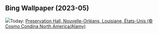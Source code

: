 ## Bing Wallpaper (2023-05)
![](https://www.bing.com/th?id=OHR.ExteriorPreservationHall_FR-CA0966427135_UHD.jpg&w=1000)Today: [Preservation Hall, Nouvelle-Orléans, Louisiane, États-Unis (© Cosmo Condina North America/Alamy)](https://www.bing.com/th?id=OHR.ExteriorPreservationHall_FR-CA0966427135_UHD.jpg)